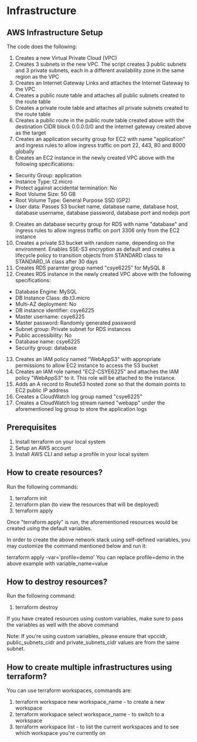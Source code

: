 # Infrastructure

## AWS Infrastructure Setup
The code does the following:
1. Creates a new Virtual Private Cloud (VPC)
2. Creates 3 subnets in the new VPC. The script creates 3 public subnets and 3 private subnets, each in a different availability zone in the same region as the VPC
3. Creates an Internet Gateway Links and attaches the Internet Gateway to the VPC
4. Creates a public route table and attaches all public subnets created to the route table
5. Creates a private route table and attaches all private subnets created to the route table
6. Creates a public route in the public route table created above with the destination CIDR block 0.0.0.0/0 and the internet gateway created above as the target
7. Creates an application security group for EC2 with name "application" and ingress rules to allow ingress traffic on port 22, 443, 80 and 8000 globally
8. Creates an EC2 instance in the newly created VPC above with the following specifications:
* Security Group: application
* Instance Type: t2.micro
* Protect against accidental termination: No
* Root Volume Size: 50 GB
* Root Volume Type: General Purpose SSD (GP2)
* User data: Passes S3 bucket name, database name, database host, database username, database password, database port and nodejs port
9. Creates an database security group for RDS with name "database" and ingress rules to allow ingress traffic on port 3306 only from the EC2 instance
10. Creates a private S3 bucket with random name, depending on the environment. Enables SSE-S3 encryption as default and creates a lifecycle policy to transition objects from STANDARD class to STANDARD_IA class after 30 days
11. Creates RDS paramter group named "csye6225" for MySQL 8
12. Creates RDS instance in the newly created VPC above with the following specifications:
* Database Engine: MySQL
* DB Instance Class: db.t3.micro
* Multi-AZ deployment: No
* DB instance identifier: csye6225
* Master username: csye6225
* Master password: Randomly generated password
* Subnet group: Private subnet for RDS instances
* Public accessibility: No
* Database name: csye6225
* Security group: database
13. Creates an IAM policy named "WebAppS3" with appropriate permissions to allow EC2 instance to access the S3 bucket
14. Creates an IAM role named "EC2-CSYE6225" and attaches the IAM policy "WebAppS3" to it. This role will be attached to the instance.
15. Adds an A record to Route53 hosted zone so that the domain points to EC2 public IP address
16. Creates a CloudWatch log group named "csye6225"
17. Creates a CloudWatch log stream named "webapp" under the aforementioned log group to store the application logs

## Prerequisites
1. Install terraform on your local system
2. Setup an AWS account
3. Install AWS CLI and setup a profile in your local system

## How to create resources?
Run the following commands:
1. terraform init
2. terraform plan (to view the resources that will be deployed)
3. terraform apply

Once "terraform apply" is run, the aforementioned resources would be created using the default variables.

In order to create the above network stack using self-defined variables, you may customize the command mentioned below and run it:

terraform apply -var='profile=demo' 
You can replace profile=demo in the above example with variable_name=value

## How to destroy resources?
Run the following command:
1. terraform destroy

If you have created resources using custom variables, make sure to pass the variables as well with the above command

Note: If you're using custom variables, please ensure that vpccidr, public_subnets_cidr and private_subnets_cidr values are from the same subnet.

## How to create multiple infrastructures using terraform?
You can use terraform workspaces, commands are:
1. terraform workspace new workspace_name - to create a new workspace
2. terraform workspace select workspace_name - to switch to a workspace
3. terraform workspace list - to list the current workspaces and to see which workspace you're currently on